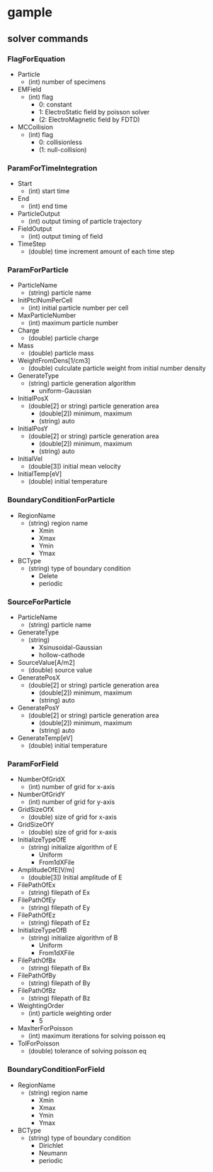 # gample
## solver commands
### FlagForEquation
- Particle
    - (int) number of specimens
- EMField
    - (int) flag
        - 0: constant
        - 1: ElectroStatic field by poisson solver
        - (2: ElectroMagnetic field by FDTD)
- MCCollision
    - (int) flag
        - 0: collisionless
        - (1: null-collision)
### ParamForTimeIntegration
- Start
    - (int) start time
- End
    - (int) end time
- ParticleOutput
    - (int) output timing of particle trajectory
- FieldOutput
    - (int) output timing of field
- TimeStep
    - (double) time increment amount of each time step
### ParamForParticle
- ParticleName
    - (string) particle name
- InitPtclNumPerCell
    - (int) initial particle number per cell
- MaxParticleNumber
    - (int) maximum particle number
- Charge
    - (double) particle charge
- Mass
    - (double) particle mass
- WeightFromDens[1/cm3]
    - (double) culculate particle weight from initial number density
- GenerateType
    - (string) particle generation algorithm
        - uniform-Gaussian
- InitialPosX
    - (double[2] or string) particle generation area
        - (double[2]) minimum, maximum
        - (string) auto
- InitialPosY
    - (double[2] or string) particle generation area
        - (double[2]) minimum, maximum
        - (string) auto
- InitialVel
    - (double[3]) initial mean velocity
- InitialTemp[eV]
    - (double) initial temperature
### BoundaryConditionForParticle
- RegionName
    - (string) region name
        - Xmin
        - Xmax
        - Ymin
        - Ymax
- BCType
    - (string) type of boundary condition
        - Delete
        - periodic
### SourceForParticle
- ParticleName
    - (string) particle name
- GenerateType
    - (string)
        - Xsinusoidal-Gaussian
        - hollow-cathode
- SourceValue[A/m2]
    - (double) source value
- GeneratePosX
    - (double[2] or string) particle generation area
        - (double[2]) minimum, maximum
        - (string) auto
- GeneratePosY
    - (double[2] or string) particle generation area
        - (double[2]) minimum, maximum
        - (string) auto
- GenerateTemp[eV]
    - (double) initial temperature
### ParamForField
- NumberOfGridX
    - (int) number of grid for x-axis
- NumberOfGridY
    - (int) number of grid for y-axis
- GridSizeOfX 
    - (double) size of grid for x-axis
- GridSizeOfY 
    - (double) size of grid for x-axis
- InitializeTypeOfE
    - (string) initialize algorithm of E
        - Uniform
        - From1dXFile
- AmplitudeOfE[V/m]
    - (double[3]) Initial amplitude of E
- FilePathOfEx
    - (string) filepath of Ex
- FilePathOfEy
    - (string) filepath of Ey
- FilePathOfEz
    - (string) filepath of Ez
- InitializeTypeOfB
    - (string) initialize algorithm of B
        - Uniform
        - From1dXFile
- FilePathOfBx
    - (string) filepath of Bx
- FilePathOfBy
    - (string) filepath of By
- FilePathOfBz
    - (string) filepath of Bz
- WeightingOrder   
    - (int) particle weighting order
        - 5
- MaxIterForPoisson
    - (int) maximum iterations for solving poisson eq
- TolForPoisson
    - (double) tolerance of solving poisson eq
### BoundaryConditionForField
- RegionName   
    - (string) region name
        - Xmin
        - Xmax
        - Ymin
        - Ymax
- BCType  
    - (string) type of boundary condition
        - Dirichlet
        - Neumann
        - periodic